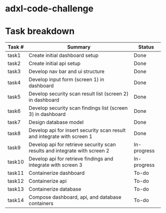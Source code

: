 # adxl-code-challenge

# Task breakdown

| Task # | Summary | Status |
|--------|---------|--------|
| task1 | Create initial dashboard setup | Done |
| task2 | Create initial api setup | Done |
| task3 | Develop nav bar and ui structure | Done |
| task4 | Develop input form (screen 1) in dashboard | Done |
| task5 | Develop security scan result list (screen 2) in dashboard | Done |
| task6 | Develop security scan findings list (screen 3) in dashboard | Done |
| task7 | Design database model | Done |
| task8 | Develop api for insert security scan result and integrate with screen 1 | Done |
| task9 | Develop api for retrieve security scan results and integrate with screen 2 | In-progress |
| task10 | Develop api for retrieve findings and integrate with screen 3 | In-progress |
| task11 | Containerize dashboard | To-do |
| task12 | Containerize api | To-do |
| task13 | Containerize database | To-do |
| task14 | Compose dashboard, api, and database containers | To-do |
